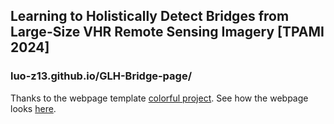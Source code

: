 
## Learning to Holistically Detect Bridges from Large-Size VHR Remote Sensing Imagery [TPAMI 2024] ##

### luo-z13.github.io/GLH-Bridge-page/ ###



Thanks to the webpage template [colorful project](http://richzhang.github.io/colorization/). See how the webpage looks [here](https://richzhang.github.io/webpage-template).


